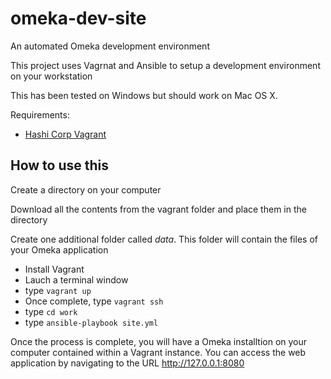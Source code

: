 # omeka-dev-site
An automated Omeka development environment

This project uses Vagrnat and Ansible to setup a development environment on your workstation

This has been tested on Windows but should work on Mac OS X. 

Requirements:
- [Hashi Corp Vagrant](https://www.vagrantup.com/downloads)

## How to use this

Create a directory on your computer

Download all the contents from the vagrant folder and place them in the directory

Create one additional folder called *data*. This folder will contain the files of your Omeka application

- Install Vagrant
- Lauch a terminal window
- type `vagrant up`
- Once complete, type `vagrant ssh`
- type `cd work`
- type `ansible-playbook site.yml`

Once the process is complete, you will have a Omeka installtion on your computer contained within a Vagrant instance. You can access the web application by navigating to the URL http://127.0.0.1:8080


